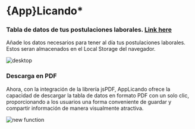# {App}Licando*
### Tabla de datos de tus postulaciones laborales. [Link here](https://applicando.netlify.app/)

Añade los datos necesarios para tener al día tus postulaciones laborales. Estos seran almacenados en el Local Storage del navegador.

![desktop](https://github.com/oyham/applicando/assets/97111287/66065d32-9ade-4f1a-b1d9-6979b51a2bb0)

### Descarga en PDF

Ahora, con la integración de la librería jsPDF, AppLicando ofrece la capacidad de descargar la tabla de datos en formato PDF con un solo clic, proporcionando a los usuarios una forma conveniente de guardar y compartir información de manera visualmente atractiva.

![new function](https://github.com/oyham/applicando/assets/97111287/fc8af473-71c9-4ec5-97cb-0942dcc1ac4b)


